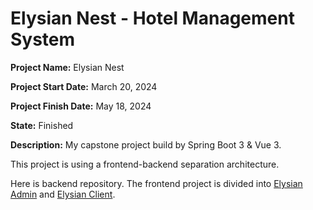 # Elysian Nest - Hotel Management System
**Project Name:** Elysian Nest

**Project Start Date:** March 20, 2024

**Project Finish Date:** May 18, 2024

**State:** Finished

**Description:** My capstone project build by Spring Boot 3 &amp; Vue 3. 

This project is using a frontend-backend separation architecture.

Here is backend repository. The frontend project is divided into [Elysian Admin](https://github.com/yorhachq/ElysianNest-Vue3) and  [Elysian Client](https://github.com/yorhachq/ElysianNest-UI).
